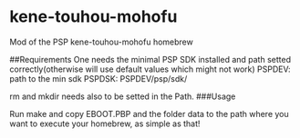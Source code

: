 # kene-touhou-mohofu
Mod of the PSP kene-touhou-mohofu homebrew

##Requirements
One needs the minimal PSP SDK installed and path setted correctly(otherwise will use default values which might not work)
PSPDEV: path to the min sdk
PSPDSK: PSPDEV/psp/sdk/

rm and mkdir needs also to be setted in the Path.
###Usage

Run make and copy EBOOT.PBP and the folder data to the path where you want to execute your homebrew, as simple as that!
